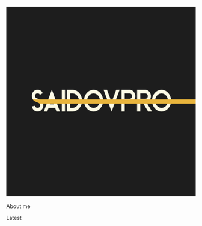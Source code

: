 [![Header](https://github.com/MukhammadSaidov/mukhammadsaidov/blob/main/assets/IMG_0868.JPG)]()

About me

Latest

<!-- ### Languages and Tools:

![Flutter](https://img.shields.io/badge/-Flutter-090909?style=for-the-badge&logo=flutter&logoColor=47C5FB)
![Dart](https://img.shields.io/badge/-Dart-090909?style=for-the-badge&logo=dart&logoColor=097CDB)
![Firebase](https://img.shields.io/badge/-Firebase-090909?style=for-the-badge&logo=firebase&logoColor=F8C52C)
![TensorFlow](https://img.shields.io/badge/-TensorFlow-090909?style=for-the-badge&logo=tensorflow&logoColor=F88C00)
![JavaScript](https://img.shields.io/badge/-JavaScript-090909?style=for-the-badge&logo=JavaScript&logoColor=E9D54D)
![.Net](https://img.shields.io/badge/-Framework-090909?style=for-the-badge&logo=.net&logoColor=E5D3FF)
![C++](https://img.shields.io/badge/-C++-090909?style=for-the-badge&logo=C%2b%2b&logoColor=6296CC)

### Start-Up Projects:

[![Doscouting]](https://www.doscouting.com)
[![Careertail]](https://www.careertail.io)
[![Moocco]](https://www.moocco.com)

### Follow Me:

[![Telegram](https://img.shields.io/badge/-Telegram-090909?style=for-the-badge&logo=telegram&logoColor=27A0D9)](https://t.me/MukhammadSaidov)
[![Instagram](https://img.shields.io/badge/-Instagram-090909?style=for-the-badge&logo=instagram&logoColor=B4068E)](https://www.instagram.com/saidovpro_)
[![LinkedIn](https://img.shields.io/badge/-LinkedIn-090909?style=for-the-badge&logo=linkedin&logoColor=007BB6)](https://www.linkedin.com/in/mukhammad-saidov-11b77420a/)
[![Vkontakte](https://img.shields.io/badge/-Vkontakte-090909?style=for-the-badge&logo=Vk&logoColor=4F7DB3)](https://vk.com/saidov_proo)
[![Facebook](https://img.shields.io/badge/-Facebook-090909?style=for-the-badge&logo=Facebook&logoColor=1195F5)](https://m.facebook.com/profile.php?ref=bookmarks) -->
